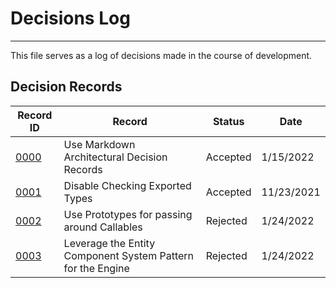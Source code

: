 # Decisions Log

---

This file serves as a log of decisions made in the course of development.

## Decision Records

| Record ID                                                               | Record                                                      | Status   | Date       |
| ----------------------------------------------------------------------- | ----------------------------------------------------------- | -------- | ---------- |
| [0000](./decisions/0000-use-markdown-architectural-decision-records.md) | Use Markdown Architectural Decision Records                 | Accepted | 1/15/2022  |
| [0001](./decisions/0001-disable-checking-exported-types.md)             | Disable Checking Exported Types                             | Accepted | 11/23/2021 |
| [0002](./decisions/0002-composable-agents.md)                           | Use Prototypes for passing around Callables                 | Rejected | 1/24/2022  |
| [0003](./decisions/0003-leverage-ecs-pattern.md)                        | Leverage the Entity Component System Pattern for the Engine | Rejected | 1/24/2022  |
